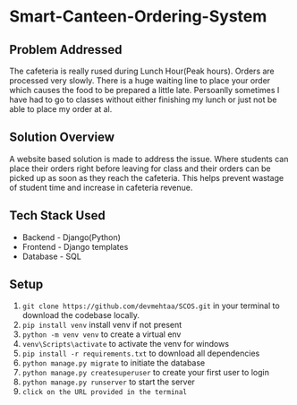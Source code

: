 # Smart-Canteen-Ordering-System

## Problem Addressed
The cafeteria is really rused during Lunch Hour(Peak hours). Orders are processed very slowly. There is a huge waiting line to place your order which causes the food to be prepared a little late. Persoanlly sometimes I have had to go to classes without either finishing my lunch or just not be able to place my order at al.

## Solution Overview
A website based solution is made to address the issue. Where students can place their orders right before leaving for class and their orders can be picked up as soon as they reach the cafeteria. This helps prevent wastage of student time and increase in cafeteria revenue.

## Tech Stack Used
- Backend - Django(Python)
- Frontend - Django templates
- Database - SQL

## Setup 
1. `git clone https://github.com/devmehtaa/SCOS.git` in your terminal to download the codebase locally.
2.  `pip install venv` install venv if not present
3.  `python -m venv venv` to create a virtual env
4.  `venv\Scripts\activate` to activate the venv for windows
5. `pip install -r requirements.txt` to download all dependencies
6. `python manage.py migrate` to initiate the database 
7.  `python manage.py createsuperuser` to create your first user to login
8.  `python manage.py runserver` to start the server
9. `click on the URL provided in the terminal`
